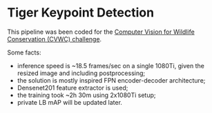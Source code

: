 # Tiger Keypoint Detection

This pipeline was been coded for the [Computer Vision for Wildlife Conservation (CVWC) challenge](https://cvwc2019.github.io/challenge.html).

Some facts: 
- inference speed is ~18.5 frames/sec on a single 1080Ti, given the resized image and including postprocessing; 
- the solution is mostly inspired FPN encoder-decoder architecture; 
- Densenet201 feature extractor is used; 
- the training took ~2h 30m using 2x1080Ti setup;
- private LB mAP will be updated later.
